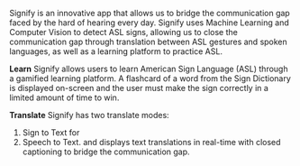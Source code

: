 Signify is an innovative app that allows us to bridge the communication gap faced by the hard of hearing every day. Signify uses Machine Learning and Computer Vision to detect ASL signs, allowing us to close the communication gap through translation between ASL gestures and spoken languages, as well as a learning platform to practice ASL. 

**Learn**
Signify allows users to learn American Sign Language (ASL) through a gamified learning platform. A flashcard of a word from the Sign Dictionary is displayed on-screen and the user must make the sign correctly in a limited amount of time to win. 

**Translate**
Signify has two translate modes:
1. Sign to Text for 
2. Speech to Text. and displays text translations in real-time with closed captioning to bridge the communication gap. 